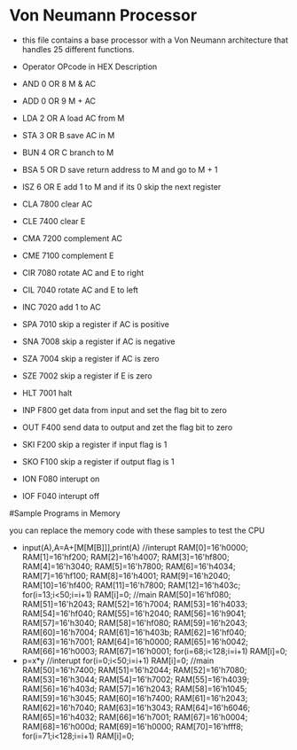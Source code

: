 # Von Neumann Processor

- this file contains a base processor with a Von Neumann architecture that handles 25 different functions.
  
- Operator          OPcode in HEX            Description
- AND               0 OR 8                   M & AC
- ADD               0 OR 9                   M + AC
- LDA               2 OR A                   load AC from M
- STA               3 OR B                   save AC in M
- BUN               4 OR C                   branch to M
- BSA               5 OR D                   save return address to M and go to M + 1
- ISZ               6 OR E                   add 1 to M and if its 0 skip the next register
- CLA               7800                     clear AC
- CLE               7400                     clear E
- CMA               7200                     complement AC
- CME               7100                     complement E
- CIR               7080                     rotate AC and E to right
- CIL               7040                     rotate AC and E to left
- INC               7020                     add 1 to AC
- SPA               7010                     skip a register if AC is positive
- SNA               7008                     skip a register if AC is negative
- SZA               7004                     skip a register if AC is zero
- SZE               7002                     skip a register if E is zero
- HLT               7001                     halt
- INP               F800                     get data from input and set the flag bit to zero
- OUT               F400                     send data to output and zet the flag bit to zero
- SKI               F200                     skip a register if input flag is 1
- SKO               F100                     skip a register if output flag is 1
- ION               F080                     interupt on
- IOF               F040                     interupt off

#Sample Programs in Memory

 you can replace the memory code with these samples to test the CPU
 
- input(A),A=A+[M[M[B]]],print(A)
  //interupt
		RAM[0]=16'h0000;
		RAM[1]=16'hf200;
		RAM[2]=16'h4007;
		RAM[3]=16'hf800;
		RAM[4]=16'h3040;
		RAM[5]=16'h7800;
		RAM[6]=16'h4034;
		RAM[7]=16'hf100;
		RAM[8]=16'h4001;
		RAM[9]=16'h2040;
		RAM[10]=16'hf400;
		RAM[11]=16'h7800;
		RAM[12]=16'h403c;
		for(i=13;i<50;i=i+1)
			RAM[i]=0;
		//main
		RAM[50]=16'hf080;
		RAM[51]=16'h2043;
		RAM[52]=16'h7004;
		RAM[53]=16'h4033;
		RAM[54]=16'hf040;
		RAM[55]=16'h2040;
		RAM[56]=16'h9041;
		RAM[57]=16'h3040;
		RAM[58]=16'hf080;
		RAM[59]=16'h2043;
		RAM[60]=16'h7004;
		RAM[61]=16'h403b;
		RAM[62]=16'hf040;
		RAM[63]=16'h7001;
		RAM[64]=16'h0000;
		RAM[65]=16'h0042;
		RAM[66]=16'h0003;
		RAM[67]=16'h0001;
		for(i=68;i<128;i=i+1)
			RAM[i]=0;
- p=x*y
  //interupt
		for(i=0;i<50;i=i+1)
			RAM[i]=0;
		//main		
		RAM[50]=16'h7400;
		RAM[51]=16'h2044;
		RAM[52]=16'h7080;
		RAM[53]=16'h3044;
		RAM[54]=16'h7002;
		RAM[55]=16'h4039;
		RAM[56]=16'h403d;
		RAM[57]=16'h2043;
		RAM[58]=16'h1045;
		RAM[59]=16'h3045;
		RAM[60]=16'h7400;
		RAM[61]=16'h2043;
		RAM[62]=16'h7040;
		RAM[63]=16'h3043;
		RAM[64]=16'h6046;
		RAM[65]=16'h4032;
		RAM[66]=16'h7001;
		RAM[67]=16'h0004;
		RAM[68]=16'h000d;
		RAM[69]=16'h0000;
		RAM[70]=16'hfff8;
		for(i=71;i<128;i=i+1)
			RAM[i]=0;
